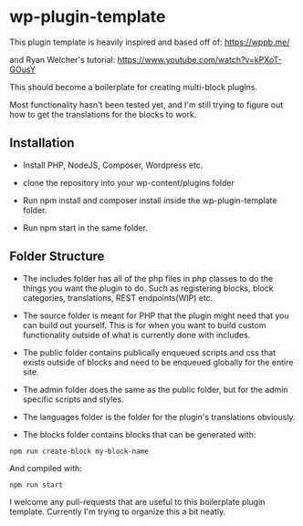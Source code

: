 # wp-plugin-template

This plugin template is heavily inspired and based off of:
https://wppb.me/

and Ryan Welcher's tutorial:
https://www.youtube.com/watch?v=kPXoT-GOusY

This should become a boilerplate for creating multi-block plugins.

Most functionality hasn't been tested yet, and I'm still trying to figure out how to get the translations for the blocks to work.


## Installation

- Install PHP, NodeJS, Composer, Wordpress etc.

- clone the repository into your wp-content/plugins folder

- Run npm install and composer install inside the wp-plugin-template folder.

- Run npm start in the same folder.


## Folder Structure

- The includes folder has all of the php files in php classes to do the things you want the plugin to do. Such as registering blocks, block categories, translations, REST endpoints(WIP) etc.

- The source folder is meant for PHP that the plugin might need that you can build out yourself. This is for when you want to build custom functionality outside of what is currently done with includes.

- The public folder contains publically enqueued scripts and css that exists outside of blocks and need to be enqueued globally for the entire site.

- The admin folder does the same as the public folder, but for the admin specific scripts and styles.

- The languages folder is the folder for the plugin's translations obviously.

- The blocks folder contains blocks that can be generated with:

```npm run create-block my-block-name```

And compiled with:

```npm run start```


I welcome any pull-requests that are useful to this boilerplate plugin template. Currently I'm trying to organize this a bit neatly.
